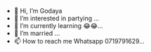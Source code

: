 - 👋 Hi, I’m Godaya
- 👀 I’m interested in partying ...
- 🌱 I’m currently learning 😂😂...
- 💞️ I’m married  ...
- 📫 How to reach me Whatsapp 0719791629...

<!---
godaya43/godaya43 is a ✨ special ✨ repository because its `README.md` (this file) appears on your GitHub profile.
You can click the Preview link to take a look at your changes.
--->
